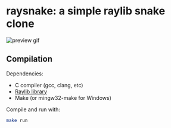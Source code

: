 # raysnake: a simple raylib snake clone

![preview gif](https://i.imgur.com/nHzL8bb.gif)

## Compilation

Dependencies:

- C compiler (gcc, clang, etc)
- [Raylib library](https://www.raylib.com/)
- Make (or mingw32-make for Windows)

Compile and run with:

```bash
make run
```
